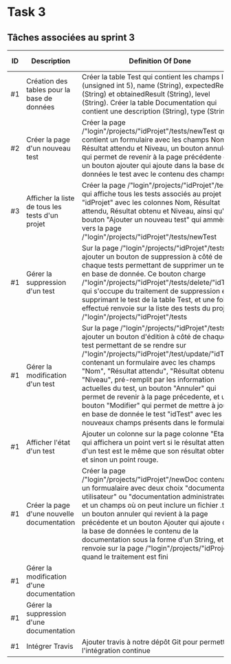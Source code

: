 
# Task 3

## Tâches associées au sprint 3

| ID |Description | Definition Of Done| Développeur | État | Issue associée | Coût |
| :-: | -- | -- | :-: | :-: | :-: | :-: |
| #1 | Création des tables pour la base de données | Créer la table Test qui contient les champs ID (unsigned int 5), name (String), expectedResult (String) et obtainedResult (String), level (String). Créer la table Documentation qui contient une description (String), type (String) |  | TODO| 17,20 |  |
| #2 | Créer la page d'un nouveau test | Créer la page /"login"/projects/"idProjet"/tests/newTest qui contient un formulaire avec les champs Nom, Résultat attendu et Niveau, un bouton annuler qui permet de revenir à la page précédente et un bouton ajouter qui ajoute dans la base de données le test avec le contenu des champs. |  | TODO| 17 |  |
| #3 | Afficher la liste de tous les tests d'un projet | Créer la page /"login"/projects/"idProjet"/tests qui affiche tous les tests associés au projet "idProjet" avec les colonnes Nom, Résultat attendu, Résultat obtenu et Niveau, ainsi qu'un bouton "Ajouter un nouveau test" qui ammène vers la page /"login"/projects/"idProjet"/tests/newTest |  | TODO| 17,18,19 |  |
| #1 | Gérer la suppression d'un test | Sur la page /"login"/projects/"idProjet"/tests ajouter un bouton de suppression à côté de chaque tests permettant de supprimer un test en base de donnée. Ce bouton charge /"login"/projects/"idProjet"/tests/delete/"idTest" qui s'occupe du traitement de suppression en supprimant le test de la table Test, et une fois effectué renvoie sur la liste des tests du projet /"login"/projects/"idProjet"/tests |  | TODO| 18|  |
| #1 | Gérer la modification d'un test  | Sur la page /"login"/projects/"idProjet"/tests, ajouter un bouton d'édition à côté de chaque test permettant de se rendre sur /"login"/projects/"idProjet"/test/update/"idTest" contenant un formulaire avec les champs "Nom", "Résultat attendu", "Résultat obtenu" et "Niveau", pré-remplit par les information actuelles du test, un bouton "Annuler" qui permet de revenir à la page précedente, et un bouton "Modifier" qui permet de mettre à jour en base de donnée le test "idTest" avec les nouveaux champs présents dans le formulaire |  | TODO| 18|  |
| #1 | Afficher l'état d'un test | Ajouter un colonne sur la page colonne "Etat" qui affichera un point vert si le résultat attendu d'un test est le même que son résultat obtenu, et sinon un point rouge. |  | TODO| 19 |  |
| #1 | Créer la page d'une nouvelle documentation | Créer la page /"login"/projects/"idProjet"/newDoc contenant un formualaire avec deux choix "documentation utilisateur" ou "documentation administrateur" et un champs où on peut inclure un fichier .txt, un bouton annuler qui revient à la page précédente et un bouton Ajouter qui ajoute dans la base de données le contenu de la documentation sous la forme d'un String, et renvoie sur la page /"login"/projects/"idProjet" quand le traitement est fini|  | TODO| 20 |  |
| #1 | Gérer la modification d'une documentation |  |  | TODO| 21 |  |
| #1 | Gérer la suppression d'une documentation |  |  | TODO| 21 |  |
| #1 | Intégrer Travis | Ajouter travis à notre dépôt Git pour permettre l'intégration continue |  | TODO| - |  |
